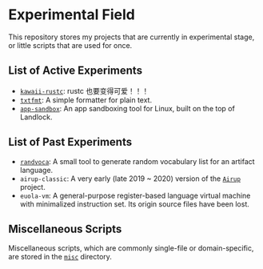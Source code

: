 # Experimental Field
This repository stores my projects that are currently in experimental stage, or little scripts that are used for once.

## List of Active Experiments
 - [`kawaii-rustc`](experiments/kawaii-rustc): rustc 也要变得可爱！！！
 - [`txtfmt`](experiments/txtfmt): A simple formatter for plain text.
 - [`app-sandbox`](experiments/app-sandbox/): An app sandboxing tool for Linux, built on the top of Landlock.

## List of Past Experiments
 - [`randvoca`](archive/randvoca): A small tool to generate random vocabulary list for an artifact language.
 - `airup-classic`: A very early \(late 2019 \~ 2020\) version of the [`Airup`](https://github.com/sisungo/airup) project.
 - `euola-vm`: A general-purpose register-based language virtual machine with minimalized instruction set. Its origin
 source files have been lost.

## Miscellaneous Scripts
Miscellaneous scripts, which are commonly single-file or domain-specific, are stored in the [`misc`](misc) directory.
